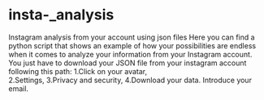 # insta-_analysis
Instagram analysis from your account using json files
Here you can find a python script that shows an example of how your possibilities are endless when it comes to analyze your information from your Instagram account. 
You just have to download your JSON file from your instagram account following this path: 
1.Click on your avatar,			
2.Settings,
3.Privacy and security,
4.Download your data. Introduce your email.
